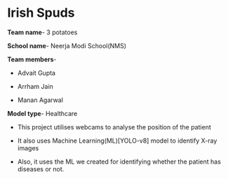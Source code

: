 # Irish Spuds
**Team name**- 3 potatoes

**School name**- Neerja Modi School(NMS)

**Team members**-

- Advait Gupta

- Arrham Jain

- Manan Agarwal

**Model type**- Healthcare

- This project utilises webcams to analyse the position of the patient 

- It also uses Machine Learning(ML)[YOLO-v8] model to identify X-ray images

- Also, it uses the ML we created for identifying whether the patient has diseases or not.

